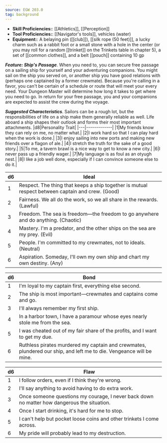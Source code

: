 ```yaml
---
source: EGW 203.0
tag: background
---
```



- **Skill Proficiencies:**: [[Athletics]], [[Perception]]
- **Tool Proficiencies:**: [[Navigator's tools]], vehicles (water)
- **Equipment:**: A belaying pin ([[club]]), [[silk rope (50 feet)]], a lucky charm such as a rabbit foot or a small stone with a hole in the center (or you may roll for a random [[trinket]] on the Trinkets table in chapter 5), a set of [[common clothes]], and a belt [[pouch]] containing 10 gp


**_Feature: Ship's Passage_**. When you need to, you can secure free passage on a sailing ship for yourself and your adventuring companions. You might sail on the ship you served on, or another ship you have good relations with (perhaps one captained by a former crewmate). Because you're calling in a favor, you can't be certain of a schedule or route that will meet your every need. Your Dungeon Master will determine how long it takes to get where you need to go. In return for your free passage, you and your companions are expected to assist the crew during the voyage.

**_Suggested Characteristics_**. Sailors can be a rough lot, but the responsibilities of life on a ship make them generally reliable as well. Life aboard a ship shapes their outlook and forms their most important attachments.
|d8|Personality Trait|
|---|-------------|
|1|My friends know they can rely on me, no matter what.|
|2|I work hard so that I can play hard when the work is done.|
|3|I enjoy sailing into new ports and making new friends over a flagon of ale.|
|4|I stretch the truth for the sake of a good story.|
|5|To me, a tavern brawl is a nice way to get to know a new city.|
|6|I never pass up a friendly wager.|
|7|My language is as foul as an otyugh nest.|
|8|I like a job well done, especially if I can convince someone else to do it.|

|d6|Ideal|
|---|-------------|
|1|Respect. The thing that keeps a ship together is mutual respect between captain and crew. (Good)|
|2|Fairness. We all do the work, so we all share in the rewards. (Lawful)|
|3|Freedom. The sea is freedom—the freedom to go anywhere and do anything. (Chaotic)|
|4|Mastery. I'm a predator, and the other ships on the sea are my prey. (Evil)|
|5|People. I'm committed to my crewmates, not to ideals. (Neutral)|
|6|Aspiration. Someday, I'll own my own ship and chart my own destiny. (Any)|

|d6|Bond|
|---|-------------|
|1|I'm loyal to my captain first, everything else second.|
|2|The ship is most important—crewmates and captains come and go.|
|3|I'll always remember my first ship.|
|4|In a harbor town, I have a paramour whose eyes nearly stole me from the sea.|
|5|I was cheated out of my fair share of the profits, and I want to get my due.|
|6|Ruthless pirates murdered my captain and crewmates, plundered our ship, and left me to die. Vengeance will be mine.|

|d6|Flaw|
|---|-------------|
|1|I follow orders, even if I think they're wrong.|
|2|I'll say anything to avoid having to do extra work.|
|3|Once someone questions my courage, I never back down no matter how dangerous the situation.|
|4|Once I start drinking, it's hard for me to stop.|
|5|I can't help but pocket loose coins and other trinkets I come across.|
|6|My pride will probably lead to my destruction.|

